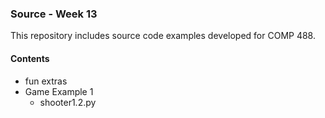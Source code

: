### Source - Week 13

This repository includes source code examples developed for COMP 488.

#### Contents
* fun extras
* Game Example 1
  * shooter1.2.py
